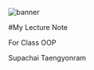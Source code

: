 ![banner]([https://res.klook.com/image/upload/q_85/c_fill,w_650,h_345/v1676628452/blog/otddawrc8xqgih9uw7n0.jpg](https://pin.it/5aswYVuO8))

#My Lecture Note

For Class OOP

Supachai Taengyonram
